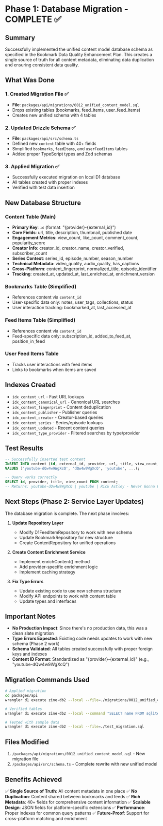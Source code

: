 # Phase 1: Database Migration - COMPLETE ✅

## Summary

Successfully implemented the unified content model database schema as specified in the Bookmark Data Quality Enhancement Plan. This creates a single source of truth for all content metadata, eliminating data duplication and ensuring consistent data quality.

## What Was Done

### 1. Created Migration File ✅
- **File**: `packages/api/migrations/0012_unified_content_model.sql`
- Drops existing tables (bookmarks, feed_items, user_feed_items)
- Creates new unified schema with 4 tables

### 2. Updated Drizzle Schema ✅
- **File**: `packages/api/src/schema.ts`
- Defined new `content` table with 40+ fields
- Simplified `bookmarks`, `feedItems`, and `userFeedItems` tables
- Added proper TypeScript types and Zod schemas

### 3. Applied Migration ✅
- Successfully executed migration on local D1 database
- All tables created with proper indexes
- Verified with test data insertion

## New Database Structure

### Content Table (Main)
- **Primary Key**: `id` (format: "{provider}-{external_id}")
- **Core Fields**: url, title, description, thumbnail, published date
- **Engagement Metrics**: view_count, like_count, comment_count, popularity_score
- **Creator Info**: creator_id, creator_name, creator_verified, subscriber_count
- **Series Context**: series_id, episode_number, season_number
- **Technical Metadata**: video_quality, audio_quality, has_captions
- **Cross-Platform**: content_fingerprint, normalized_title, episode_identifier
- **Tracking**: created_at, updated_at, last_enriched_at, enrichment_version

### Bookmarks Table (Simplified)
- References content via `content_id`
- User-specific data only: notes, user_tags, collections, status
- User interaction tracking: bookmarked_at, last_accessed_at

### Feed Items Table (Simplified)
- References content via `content_id`
- Feed-specific data only: subscription_id, added_to_feed_at, position_in_feed

### User Feed Items Table
- Tracks user interactions with feed items
- Links to bookmarks when items are saved

## Indexes Created

- `idx_content_url` - Fast URL lookups
- `idx_content_canonical_url` - Canonical URL searches
- `idx_content_fingerprint` - Content deduplication
- `idx_content_publisher` - Publisher queries
- `idx_content_creator` - Creator-based queries
- `idx_content_series` - Series/episode lookups
- `idx_content_updated` - Recent content queries
- `idx_content_type_provider` - Filtered searches by type/provider

## Test Results

```sql
-- Successfully inserted test content
INSERT INTO content (id, external_id, provider, url, title, view_count, ...)
VALUES ('youtube-dQw4w9WgXcQ', 'dQw4w9WgXcQ', 'youtube', ...);

-- Query works correctly
SELECT id, provider, title, view_count FROM content;
-- Returns: youtube-dQw4w9WgXcQ | youtube | Rick Astley - Never Gonna Give You Up | 1400000000
```

## Next Steps (Phase 2: Service Layer Updates)

The database migration is complete. The next phase involves:

1. **Update Repository Layer**
   - Modify D1FeedItemRepository to work with new schema
   - Update BookmarkRepository for new structure
   - Create ContentRepository for unified operations

2. **Create Content Enrichment Service**
   - Implement enrichContent() method
   - Add provider-specific enrichment logic
   - Implement caching strategy

3. **Fix Type Errors**
   - Update existing code to use new schema structure
   - Modify API endpoints to work with content table
   - Update types and interfaces

## Important Notes

- **No Production Impact**: Since there's no production data, this was a clean slate migration
- **Type Errors Expected**: Existing code needs updates to work with new schema (Phase 2 work)
- **Schema Validated**: All tables created successfully with proper foreign keys and indexes
- **Content ID Format**: Standardized as "{provider}-{external_id}" (e.g., "youtube-dQw4w9WgXcQ")

## Migration Commands Used

```bash
# Applied migration
cd packages/api
wrangler d1 execute zine-db2 --local --file=./migrations/0012_unified_content_model.sql

# Verified tables
wrangler d1 execute zine-db2 --local --command "SELECT name FROM sqlite_master WHERE type='table';"

# Tested with sample data
wrangler d1 execute zine-db2 --local --file=./test_migration.sql
```

## Files Modified

1. `/packages/api/migrations/0012_unified_content_model.sql` - New migration file
2. `/packages/api/src/schema.ts` - Complete rewrite with new unified model

## Benefits Achieved

✅ **Single Source of Truth**: All content metadata in one place
✅ **No Duplication**: Content shared between bookmarks and feeds
✅ **Rich Metadata**: 40+ fields for comprehensive content information
✅ **Scalable Design**: JSON fields for platform-specific extensions
✅ **Performance**: Proper indexes for common query patterns
✅ **Future-Proof**: Support for cross-platform matching and enrichment